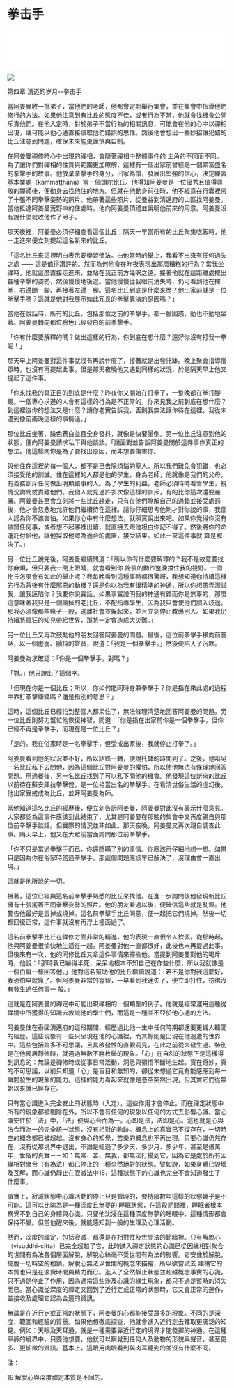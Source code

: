 # 拳击手

<iframe frameborder="0" marginwidth="0" marginheight="0" width=500 height=86 src="./mp3/21-0.mp3"></iframe>

![](./img/21-0.webp)

第四章 清迈的岁月--拳击手

當阿姜曼收一批弟子，當他們的老師，他都會定期舉行集會，並在集會中指導他們修行的方法。如果他注意到有比丘的態度不佳，或者行為不當，他就會找機會公開斥責他們。在他入定時，對於弟子不當行為的相關訊息，可能會在他的心中以禪相出現，或可能以他心通直接讀取他們錯誤的思惟。然後他會想出一些妙招讓犯錯的比丘注意到問題，確保未來能更謹慎與自制。

在阿姜曼禪修時心中出現的禪相，會隨著禪相中整體事件的 主角的不同而不同。為了讓你們對禪相的性質與範圍更加瞭解，這裡有一個出家前曾經是一個頗富盛名的拳擊手的故事。他放棄拳擊手的身分，出家為僧，發展出堅強的信心，決定練習基本業處（kammaṭṭhāna）當一個頭陀比丘。他得知阿姜曼是一位優秀且值得尊敬的禪師後，便動身去找他住的地方。但就在他動身前往時，他不經意在行囊裡帶了十張不同拳擊姿勢的照片。他帶著這些照片，從曼谷到清邁府的山區找阿姜曼。當他抵達阿姜曼荒野中的住處時，他向阿姜曼頂禮並說明他前來的用意。阿姜曼沒有說什麼就收他作了弟子。

那天夜裡，阿姜曼必須仔細查看這個比丘；隔天一早當所有的比丘聚集吃飯時，他一走進來便立刻提起這名新來的比丘。

「這名比丘來這裡明白表示要學習佛法。由他當時的舉止，我看不出來有任何過失之處 —— 這是值得讚許的。然而為何他會在昨夜表現出那麼糟糕的行為？當我坐禪時，他就這麼直接走進來，並站在我正前方幾呎之遠。接著他就在這距離處擺出各種拳擊的姿勢，然後慢慢地後退。當他慢慢從我眼前消失時，仍可看到他在揮拳，右邊踢一腳、再接著左邊一腳。這名比丘到底是什麼來歷？他出家前就是一位拳擊手嗎？這就是他對我展示如此冗長的拳擊表演的原因嗎？」

當他在說話時，所有的比丘，包括那位之前的拳擊手，都一臉困惑，動也不動地坐著。阿姜曼轉向那位臉色已經發白的前拳擊手。

「你有什麼要解釋的嗎？做出這樣的行為，你到底在想什麼？還好你沒有打我一拳呢！」

那天早上阿姜曼對這件事就沒有再說什麼了，接著就是出發托缽。晚上聚會指導僧眾時，也沒有再提起此事。但是那天夜晚他又遇到同樣的狀況，於是隔天早上他又提起了這件事。 

「你來找我的真正目的到底是什麼？昨夜你又開始在打拳了，一整晚都在拳打腳踢。一個專心求道的人會有這樣的行為是不正常的，你來見我之前到底在想什麼？到這裡後你的想法又是什麼？請你老實告訴我，否則我無法讓你待在這裡。我從未遇到像前兩晚這樣的事情過。」

那位比丘坐著，臉色蒼白並且全身發抖，就像是快要暈倒。另一位比丘注意到他的狀態，便向阿姜曼請求私下與他談談。「請面對並告訴阿姜曼關於這件事你真正的想法。他這樣問你是為了要找出原因，而非想要傷害你。

與他住在這裡的每一個人，都不是已去除煩惱的聖人，所以我們難免會犯錯，也必須接受他的訓誡。住在這裡的人都是他的學生，身為老師，他就像是我們的父母，有義務訓斥任何做出明顯錯事的人。為了學生的利益，老師必須時時看管學生，視情況詢問或責難他們。我個人就見過許多次像這樣的訓斥，有的比你這次還要嚴厲。阿姜曼甚至會立刻將一些比丘趕走，只有在他們瞭解自己的過錯並接受處罰後，他才會慈悲地允許他們繼續待在這裡。請你仔細思考他剛才對你說的事，我個人認為你不該害怕。如果你心中有什麼想法，就照實說出來吧。如果你覺得你沒有做錯任何事，或者想不起哪裡出錯，就直接去跟他坦白你記不得了。然後將你的命運託付給他，讓他採取他認為適合的處置，接受結果。如此一來這件事就 算是解決了。」

另一位比丘說完後，阿姜曼繼續問道：「所以你有什麼要解釋的？我不是故意要找你麻煩，但只要我一閉上眼睛，就會看到你 誇張的動作整晚擋住我的視野。一個比丘怎麼會有如此的舉止呢？我每晚看到這種事時都很驚訝，我想知道你持續這樣的行為背後有什麼邪惡的動機？還是你以為我有很精準的神通，所以你想愚弄測試我，讓我誣陷你？我要你說實話。如果事實證明我的神通有錯而你是無辜的，那麼這意味著我只是一個瘋掉的老比丘，不配指導學生，因為我只會使他們誤入歧途。那我必須像那些瘋子一般，逃離社會並躲起來，並且立刻停止教導別人。如果我仍持續將瘋狂的知見帶給世界，那將一定會造成大災難。」

另一位比丘又再次鼓勵他的朋友回答阿姜曼的問題。最後，這位前拳擊手移向前答話，以一個虛弱、顫抖的聲音，說道：「我是一個拳擊手。」然後便陷入了沉默。

阿姜曼為求確認：「你是一個拳擊手，對嗎？」 

「對。」他只說出了這個字。 

「但現在你是一個比丘；所以，你如何能同時身兼拳擊手？你是指在來此處的過程中靠打拳擊賺錢嗎？還是指別的意思？」

這時，這個比丘已經怕到整個人都呆住了，無法條理清楚地回答阿姜曼的問題。另一位比丘則努力幫忙他恢復神智，問道：「你是指在出家前你是一個拳擊手，但你已經不再是拳擊手，而現在是一位比丘？」 

「是的。我在俗家時是一名拳擊手，但受戒出家後，我就停止打拳了。」

阿姜曼看到他的狀況並不好，所以話鋒一轉，便說托缽的時間到了。之後，他叫另一名比丘私下去問他，因為這個比丘對阿姜曼的懼怕，所以使他無法有條理地回答問題。用過餐後，另一名比丘找到了可以私下問他的機會。他發現這位新來的比丘以前待在蘇安庫拉拳擊營，是一位相當出名的拳擊手。在看清世俗生活的虛幻後，他出家受戒成為比丘，並拜阿姜曼為師。

當他知道這名比丘的經歷後，便立刻告訴阿姜曼，阿姜曼對此沒有表示什麼意見。大家都認為這事件應該到此結束了，尤其是阿姜曼在那晚的集會中又再度親自與那位前拳擊手談話。但實際的情況並非如此。那天夜晚，阿姜曼又再次親自調查此事。隔天早上，他又在大眾前當面詢問那位前拳擊手。

「你不只是當過拳擊手而已，你還隱瞞了別的事情。你應該再仔細地想一想。如果只是因為你在俗家時當過拳擊手，那這個問題應該早已解決了，沒理由會一直出現。」

這就是他所說的一切。

接著，這位已經與這名前拳擊手熟悉的比丘來找他。在進一步詢問後他發現新比丘擁有十張擺著不同拳擊姿勢的照片。他的朋友看過以後，便確信這些就是亂源。他警告他最好是丟掉或燒掉。這名前拳擊手比丘同意，便一起把它們燒掉。然後一切都回復正常，這件事就沒有再浮上檯面過了。

這名前拳擊手比丘在禪修方面非常的精進，他的表現一直很令人欽佩。從那時起，他與阿姜曼很愉快地生活在一起。阿姜曼對他一直都很好，此後也未再提過此事。但後來有一次，他的同修比丘又拿這件事情來揶揄他。當提到阿姜曼對他的喝斥時，他說：「那時我已嚇得半死，呆呆地根本不知自己在作些什麼，所以我就像是一個白癡一樣回答他。」他對這名幫助他的比丘繼續說道：「若不是你對我這麼好，我恐怕早就瘋了。但阿姜曼非常的睿智，一早看到我迷失了，便立即打住，彷彿沒有發生過任何事一 般。」

這就是在阿姜曼的禪定中可能出現禪相的一個類型的例子。他就是經常運用這種從禪境中所獲得的知識去教誡他的學生們，而這是一種並不亞於他心通的方法。

阿姜曼住在泰國清邁府的這段期間，經歷過比他一生中任何時期都還要更聳人聽聞的經歷。這些現象有一些只呈現在他的心識裡，而其餘則是出現在他週遭的世界中。這些包括許多不可思議，且具啟發性的直觀洞見，在此之前從未發生過。特別是在他獨居靜修時，就遇過無數不勝枚舉的現象。「心」在自然的狀態下是這樣得到訊息的：無論是禪修時或從事日常活動，洞悉與領悟不斷地生起。實在奇妙，真的不可思議，以前只知道「心」是盲目和無知的，卻從未想過它竟有能感應到每一瞬間發生的現象的能力。這樣的能力看起來就像是憑空突然出現，但其實它們從無始以來就已經存在。

只有當心識進入完全安止的狀態時（入定），這些作用才會停止。而在禪定狀態中所有的現象都被剔除在外，所以不會有任何的現象以任何的方式去影響心識。當心識安住於「法」中，「法」便與心合而為一。心即是法，法即是心。這也就是心與法合而為一的完全統一狀態，沒有相對的軌跡。概念上的真實已不復存在，一切時空的概念都已被超越。沒有身心的知覺，苦樂的概念也不再出現。只要心識仍然存在，沒有從那境界中退出，不論是經過了多少天、多少月、多少年，甚至是億萬年，世俗的真實－－如：無常、苦、無我，都無法打擾到它，因為它是處於所有因緣相對聚合（有為法）都已停止的一種全然絕對的狀態。譬如說，如果身體已毀壞及瓦解，而心識仍靜止在寂滅法中18，這種狀態下的心識也完全不會知道發生了什麼事。

事實上，寂滅狀態中心識活動的停止只是暫時的，要持續數年這樣的狀態幾乎是不可能。這可以比喻為是一種深度且無夢的 睡眠狀態，在這段期間裡，睡眠者根本察覺不到自己的身體與心識。只要他沈浸在這種深度無夢的睡眠中，這種情形都會保持不變。但當他醒來後，就能感知到一般的生理及心理活動。

然而，深度的禪定，包括寂滅，都還是在相對性及世間法的範疇裡。只有解脫心（visuddhi-citta）已完全超越了它，此時進入禪定狀態的心識已從因緣相對聚合的世間有為法各個層面解脫，解脫心絲毫不受世間有為法的影響。它安住於解脫，擺脫一切時空的枷鎖。解脫心無法以世間的概念來描繪，所以欲嘗試去 建構它的本質也只是在浪費時間與精力而已。進入了全然靜止狀態並超越概念事實的心識，只不過是停止了作用，因為通常這些涉及心識的緣生現象，都只不過是暫時的消失而已。當心識從深度的禪定又回到了近行定或正常的狀態時，它又會正常的運作，並接收及處理它認為合適的資訊。 

無論是在近行定或正常的狀態下，阿姜曼的心都能接受眾多的現象。不同的是深度、範圍和經驗的質量。如果他想徹底探查，他就會進入近行定去獲取更廣泛的知見。例如：天眼及天耳通，就是一種需要靠近行定的境界才能發揮的神通。在這種寧靜的境界中，只要他想要，他就可以察覺到任何人及動物的形貌與聲音，甚至更多、更細微的資訊。基本上，這跟用肉眼看到與肉耳聽到的並沒有什麼不同。

注：

19 解脫心與深度禪定本質是不同的。

